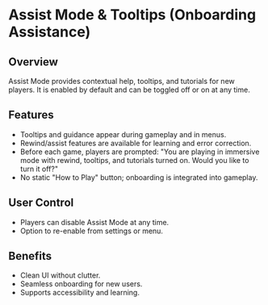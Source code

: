 # Assist Mode & Tooltips (Onboarding Assistance)

## Overview
Assist Mode provides contextual help, tooltips, and tutorials for new players. It is enabled by default and can be toggled off or on at any time.

## Features
- Tooltips and guidance appear during gameplay and in menus.
- Rewind/assist features are available for learning and error correction.
- Before each game, players are prompted: "You are playing in immersive mode with rewind, tooltips, and tutorials turned on. Would you like to turn it off?"
- No static "How to Play" button; onboarding is integrated into gameplay.

## User Control
- Players can disable Assist Mode at any time.
- Option to re-enable from settings or menu.

## Benefits
- Clean UI without clutter.
- Seamless onboarding for new users.
- Supports accessibility and learning.
